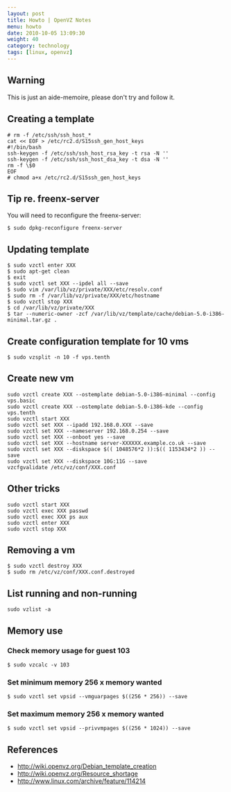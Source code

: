 ```yaml
---
layout: post
title: Howto | OpenVZ Notes
menu: howto
date: 2010-10-05 13:09:30
weight: 40
category: technology
tags: [linux, openvz]
---
```


## Warning

This is just an aide-memoire, please don't try and follow it.

## Creating a template

    # rm -f /etc/ssh/ssh_host_*
    cat << EOF > /etc/rc2.d/S15ssh_gen_host_keys
    #!/bin/bash
    ssh-keygen -f /etc/ssh/ssh_host_rsa_key -t rsa -N ''
    ssh-keygen -f /etc/ssh/ssh_host_dsa_key -t dsa -N ''
    rm -f \$0
    EOF
    # chmod a+x /etc/rc2.d/S15ssh_gen_host_keys

## Tip re. freenx-server

You will need to reconfigure the freenx-server:

    $ sudo dpkg-reconfigure freenx-server

## Updating template

    $ sudo vzctl enter XXX
    $ sudo apt-get clean
    $ exit
    $ sudo vzctl set XXX --ipdel all --save
    $ sudo vim /var/lib/vz/private/XXX/etc/resolv.conf
    $ sudo rm -f /var/lib/vz/private/XXX/etc/hostname
    $ sudo vzctl stop XXX
    $ cd /var/lib/vz/private/XXX
    $ tar --numeric-owner -zcf /var/lib/vz/template/cache/debian-5.0-i386-minimal.tar.gz .

## Create configuration template for 10 vms

    $ sudo vzsplit -n 10 -f vps.tenth

## Create new vm

    sudo vzctl create XXX --ostemplate debian-5.0-i386-minimal --config vps.basic
    sudo vzctl create XXX --ostemplate debian-5.0-i386-kde --config vps.tenth
    sudo vzctl start XXX
    sudo vzctl set XXX --ipadd 192.168.0.XXX --save
    sudo vzctl set XXX --nameserver 192.168.0.254 --save
    sudo vzctl set XXX --onboot yes --save
    sudo vzctl set XXX --hostname server-XXXXXX.example.co.uk --save
    sudo vzctl set XXX --diskspace $(( 1048576*2 )):$(( 1153434*2 )) --save
    sudo vzctl set XXX --diskspace 10G:11G --save
    vzcfgvalidate /etc/vz/conf/XXX.conf

## Other tricks

    sudo vzctl start XXX
    sudo vzctl exec XXX passwd
    sudo vzctl exec XXX ps aux
    sudo vzctl enter XXX
    sudo vzctl stop XXX

## Removing a vm

    $ sudo vzctl destroy XXX
    $ sudo rm /etc/vz/conf/XXX.conf.destroyed

## List running and non-running

    sudo vzlist -a

## Memory use

### Check memory usage for guest 103

    $ sudo vzcalc -v 103

### Set minimum memory 256 x memory wanted

    $ sudo vzctl set vpsid --vmguarpages $((256 * 256)) --save

### Set maximum memory 256 x memory wanted

    $ sudo vzctl set vpsid --privvmpages $((256 * 1024)) --save

## References

   * http://wiki.openvz.org/Debian_template_creation
   * http://wiki.openvz.org/Resource_shortage
   * http://www.linux.com/archive/feature/114214
